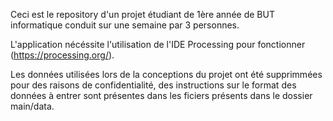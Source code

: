Ceci est le repository d'un projet étudiant de 1ère année de BUT informatique conduit sur une semaine par 3 personnes.

L'application nécéssite l'utilisation de l'IDE Processing pour fonctionner (https://processing.org/).

Les données utilisées lors de la conceptions du projet ont été supprimmées pour des raisons de confidentialité, des instructions sur le format des données à entrer sont présentes dans les ficiers présents dans le dossier main/data.
